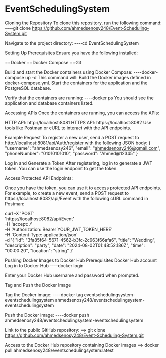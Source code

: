 # EventSchedulingSystem
Cloning the Repository
To clone this repository, run the following command:
----git clone https://github.com/ahmedsenosy248/Event-Scheduling-System.git


Navigate to the project directory:
----cd EventSchedulingSystem

Setting Up
Prerequisites
Ensure you have the following installed:

==Docker
==Docker Compose
==Git

Build and start the Docker containers using Docker Compose:
----docker-compose up -d
This command will:
Build the Docker images defined in docker-compose.yml.
Start the containers for the application and the PostgreSQL database.

Verify that the containers are running:
----docker ps
You should see the application and database containers listed.

Accessing APIs
Once the containers are running, you can access the APIs:

HTTP API: http://localhost:8081
HTTPS API: https://localhost:8082
Use tools like Postman or cURL to interact with the API endpoints.

Example Request
To register a new user, send a POST request to http://localhost:8081/api/Auth/register with the following JSON body:
{
  "username": "ahmedsenosy246",
  "email": "ahmedsenosy246@gmail.com",
  "phoneNumber": "01010101010",
  "password": "Ahmed@12345"
}

Log In and Generate a Token
After registering, log in to generate a JWT token. You can use the login endpoint to get the token.

Access Protected API Endpoints:

Once you have the token, you can use it to access protected API endpoints. For example, to create a new event, send a POST request to https://localhost:8082/api/Event with the following cURL command in Postman:

curl -X 'POST' \
  'https://localhost:8082/api/Event' \
  -H 'accept: */*' \
  -H 'Authorization: Bearer YOUR_JWT_TOKEN_HERE' \
  -H 'Content-Type: application/json' \
  -d '{
  "id": "3fa85f64-5671-4562-b3fc-2c963f66afa6",
  "title": "Wedding",
  "description": "party",
  "date": "2024-08-02T01:48:52.186Z",
  "time": "00:00:20",
  "location": "string"
}'

Pushing Docker Images to Docker Hub
Prerequisites
Docker Hub account
Log in to Docker Hub
----docker login


Enter your Docker Hub username and password when prompted.

Tag and Push the Docker Image

Tag the Docker image:
----docker tag eventschedulingsystem-eventschedulingsystem ahmedsenosy248/eventschedulingsystem-eventschedulingsystem

Push the Docker image:
----docker push ahmedsenosy248/eventschedulingsystem-eventschedulingsystem



Link to the public GitHub repository: 
  ==>  git clone https://github.com/ahmedsenosy248/Event-Scheduling-System.git

  Access to the Docker Hub repository containing Docker images 
  ==>  docker pull ahmedsenosy248/eventschedulingsystem:latest








